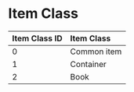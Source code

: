 # Item Class

| Item Class ID | Item Class |
| :--- | :--- |
| 0 | Common item |
| 1 | Container |
| 2 | Book |
